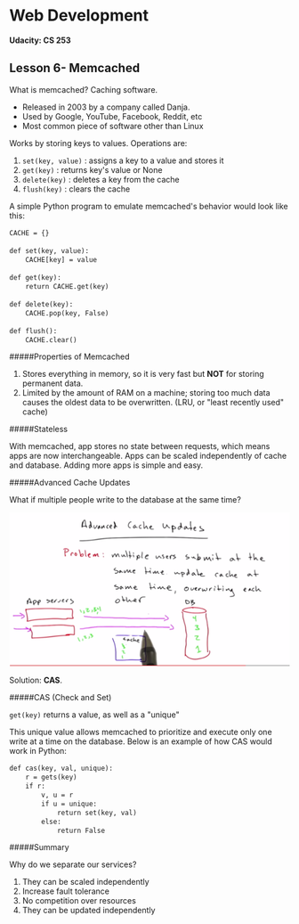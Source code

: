 # Web Development

**Udacity: CS 253**

## Lesson 6- Memcached

What is memcached? Caching software. 

* Released in 2003 by a company called Danja.
* Used by Google, YouTube, Facebook, Reddit, etc
* Most common piece of software other than Linux

Works by storing keys to values. Operations are:

1. `set(key, value)` : assigns a key to a value and stores it
2. `get(key)` : returns key's value or None
3. `delete(key)` : deletes a key from the cache
4. `flush(key)` : clears the cache

A simple Python program to emulate memcached's behavior would look like this:

	CACHE = {}

	def set(key, value):
    	CACHE[key] = value
    	
	def get(key):
		return CACHE.get(key)
		
	def delete(key):
    	CACHE.pop(key, False)
    	
	def flush():
    	CACHE.clear()

#####Properties of Memcached

1. Stores everything in memory, so it is very fast but **NOT** for storing permanent data.
2. Limited by the amount of RAM on a machine; storing too much data causes the oldest data to be overwritten. (LRU, or "least recently used" cache)

#####Stateless

With memcached, app stores no state between requests, which means apps are now interchangeable. Apps can be scaled independently of cache and database. Adding more apps is simple and easy.

#####Advanced Cache Updates

What if multiple people write to the database at the same time?

![Problem](img/cache.png)

Solution: **CAS**.

#####CAS (Check and Set)

`get(key)` returns a value, as well as a "unique"
 
 This unique value allows memcached to prioritize and execute only one write at a time on the database. Below is an example of how CAS would work in Python:

	def cas(key, val, unique):
		r = gets(key)
		if r:
			v, u = r
			if u = unique:
				return set(key, val)
			else:
				return False

#####Summary

Why do we separate our services?

1. They can be scaled independently
2. Increase fault tolerance
3. No competition over resources
4. They can be updated independently
